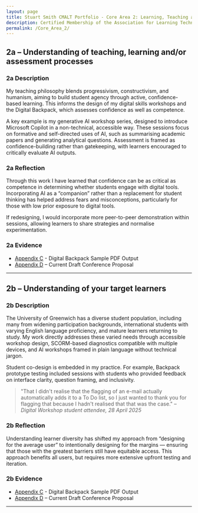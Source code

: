 ```yaml
---
layout: page
title: Stuart Smith CMALT Portfolio - Core Area 2: Learning, Teaching and Assessment Processes
description: Certified Membership of the Association for Learning Technology (CMALT) portfolio of Stuart Smith, MSc, BA (Hons).
permalink: /Core_Area_2/
---
```


## 2a – Understanding of teaching, learning and/or assessment processes

### 2a Description

My teaching philosophy blends progressivism, constructivism, and humanism, aiming to build student agency through active, confidence-based learning. This informs the design of my digital skills workshops and the Digital Backpack, which assesses confidence as well as competence.

A key example is my generative AI workshop series, designed to introduce Microsoft Copilot in a non-technical, accessible way. These sessions focus on formative and self-directed uses of AI, such as summarising academic papers and generating analytical questions. Assessment is framed as confidence-building rather than gatekeeping, with learners encouraged to critically evaluate AI outputs.

### 2a Reflection

Through this work I have learned that confidence can be as critical as competence in determining whether students engage with digital tools. Incorporating AI as a “companion” rather than a replacement for student thinking has helped address fears and misconceptions, particularly for those with low prior exposure to digital tools.

If redesigning, I would incorporate more peer-to-peer demonstration within sessions, allowing learners to share strategies and normalise experimentation.

### 2a Evidence

- [Appendix C](./Appendices.md#c-digital-backpack-sample-pdf-output) - Digital Backpack Sample PDF Output
- [Appendix D](./Appendices.md#d-current-draft-conference-proposal) – Current Draft Conference Proposal

---

## 2b – Understanding of your target learners

### 2b Description

The University of Greenwich has a diverse student population, including many from widening participation backgrounds, international students with varying English language proficiency, and mature learners returning to study. My work directly addresses these varied needs through accessible workshop design, SCORM-based diagnostics compatible with multiple devices, and AI workshops framed in plain language without technical jargon.

Student co-design is embedded in my practice. For example, Backpack prototype testing included sessions with students who provided feedback on interface clarity, question framing, and inclusivity.

> "That I didn't realise that the flagging of an e-mail actually automatically adds it to a To Do list, so I just wanted to thank you for flagging that because I hadn't realised that that was the case." – *Digital Workshop student attendee, 28 April 2025*

### 2b Reflection

Understanding learner diversity has shifted my approach from “designing for the average user” to intentionally designing for the margins — ensuring that those with the greatest barriers still have equitable access. This approach benefits all users, but requires more extensive upfront testing and iteration.

### 2b Evidence

- [Appendix C](./Appendices.md#c-digital-backpack-sample-pdf-output) - Digital Backpack Sample PDF Output
- [Appendix D](./Appendices.md#d-current-draft-conference-proposal) – Current Draft Conference Proposal

---
